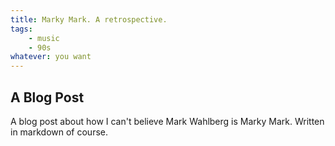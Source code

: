 ```yaml
---
title: Marky Mark. A retrospective.
tags:
    - music
    - 90s
whatever: you want
---
```


## A Blog Post

A blog post about how I can't believe Mark Wahlberg is Marky Mark.
Written in markdown of course.